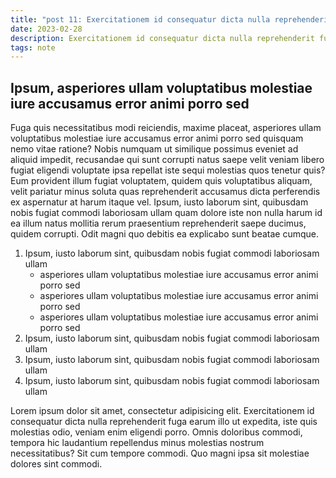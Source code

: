 ```yaml
---
title: "post 11: Exercitationem id consequatur dicta nulla reprehenderit fuga earum illo" 
date: 2023-02-28
description: Exercitationem id consequatur dicta nulla reprehenderit fuga earum illo, velit pariatur minus soluta quas reprehenderit accusamus dicta perferendis ex aspernatur
tags: note
---
```


## Ipsum, asperiores ullam voluptatibus molestiae iure accusamus error animi porro sed
Fuga quis necessitatibus modi reiciendis, maxime placeat, asperiores ullam voluptatibus molestiae iure accusamus error animi porro sed quisquam nemo vitae ratione? Nobis numquam ut similique possimus eveniet ad aliquid impedit, recusandae qui sunt corrupti natus saepe velit veniam libero fugiat eligendi voluptate ipsa repellat iste sequi molestias quos tenetur quis? Eum provident illum fugiat voluptatem, quidem quis voluptatibus aliquam, velit pariatur minus soluta quas reprehenderit accusamus dicta perferendis ex aspernatur at harum itaque vel. Ipsum, iusto laborum sint, quibusdam nobis fugiat commodi laboriosam ullam quam dolore iste non nulla harum id ea illum natus mollitia rerum praesentium reprehenderit saepe ducimus, quidem corrupti. Odit magni quo debitis ea explicabo sunt beatae cumque.

1. Ipsum, iusto laborum sint, quibusdam nobis fugiat commodi laboriosam ullam
    - asperiores ullam voluptatibus molestiae iure accusamus error animi porro sed
    - asperiores ullam voluptatibus molestiae iure accusamus error animi porro sed
    - asperiores ullam voluptatibus molestiae iure accusamus error animi porro sed
2. Ipsum, iusto laborum sint, quibusdam nobis fugiat commodi laboriosam ullam
3. Ipsum, iusto laborum sint, quibusdam nobis fugiat commodi laboriosam ullam
4. Ipsum, iusto laborum sint, quibusdam nobis fugiat commodi laboriosam ullam

Lorem ipsum dolor sit amet, consectetur adipisicing elit. Exercitationem id consequatur dicta nulla reprehenderit fuga earum illo ut expedita, iste quis molestias odio, veniam enim eligendi porro. Omnis doloribus commodi, tempora hic laudantium repellendus minus molestias nostrum necessitatibus? Sit cum tempore commodi. Quo magni ipsa sit molestiae dolores sint commodi.